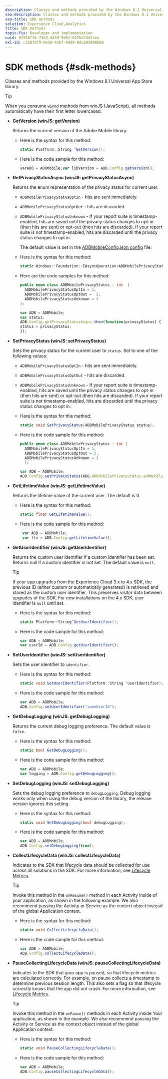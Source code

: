 ```yaml
---
description: Classes and methods provided by the Windows 8.1 Universal App Store library.
seo-description: Classes and methods provided by the Windows 8.1 Universal App Store library.
seo-title: SDK methods
solution: Experience Cloud,Analytics
title: SDK methods
topic-fix: Developer and implementation
uuid: 0f558ff4-73d3-4439-9d51-62fbd74d2cea
exl-id: c328fd79-6e10-43b7-9d08-8da395098b60
---
```

# SDK methods {#sdk-methods}

Classes and methods provided by the Windows 8.1 Universal App Store library.

>[!TIP]
>
>When you consume `winmd` methods from winJS (JavaScript), all methods automatically have their first letter lowercased.

* **GetVersion (winJS: getVersion)**

  Returns the current version of the Adobe Mobile library.

  * Here is the syntax for this method:

    ```csharp
    static Platform::String ^GetVersion();
    ```

  * Here is the code sample for this method:

    ```js
    varADB = ADBMobile;var libVersion = ADB.Config.getVersion(); 
    ```

* **GetPrivacyStatusAsync (winJS: getPrivacyStatusAsync)**

  Returns the enum representation of the privacy status for current user.

  * `ADBMobilePrivacyStatusOptIn` - hits are sent immediately.  
  * `ADBMobilePrivacyStatusOptOut` - hits are discarded.  
  * `ADBMobilePrivacyStatusUnknown` - If your report suite is timestamp-enabled, hits are saved until the privacy status changes to opt-in (then hits are sent) or opt-out (then hits are discarded). If your report suite is not timestamp-enabled, hits are discarded until the privacy status changes to opt in. 
  
    The default value is set in the [ADBMobileConfig.json config](/help/windows-appstore/c-configuration/c.json.md) file.

  * Here is the syntax for this method:

    ```csharp
    static Windows::Foundation::IAsyncOperation<ADBMobilePrivacyStatus> ^getPrivacyStatusAsync(); 
    ```

  * Here are the code samples for this method:

    ```csharp
    public enum class ADBMobilePrivacyStatus : int  {
      ADBMobilePrivacyStatusOptIn = 1, 
      ADBMobilePrivacyStatusOptOut =  2,
      ADBMobilePrivacyStatusUnknown = 3
    };
    ```

    ```js
    var ADB = ADBMobile;
    var status;
    ADB.Config.getPrivacyStatusAsync.then(function(privacyStatus) {
    status = privacyStatus;
    }); 
    ```

* **SetPrivacyStatus (winJS: setPrivacyStatus)**

  Sets the privacy status for the current user to `status`. Set to one of the following values: 
  
  * `ADBMobilePrivacyStatusOptIn` - hits are sent immediately.  
  * `ADBMobilePrivacyStatusOptOut` - hits are discarded. 
  * `ADBMobilePrivacyStatusUnknown` - If your report suite is timestamp-enabled, hits are saved until the privacy status changes to opt-in (then hits are sent) or opt-out (then hits are discarded). If your report suite is not timestamp-enabled, hits are discarded until the privacy status changes to opt in.

  * Here is the syntax for this method:

    ```csharp
    static void SetPrivacyStatus(ADBMobilePrivacyStatus status);
    ```

  * Here is the code sample for this method:

    ```csharp
    public enum class ADBMobilePrivacyStatus : int {
      ADBMobilePrivacyStatusOptIn = 1,
      ADBMobilePrivacyStatusOptOut = 2,
      ADBMobilePrivacyStatusUnknown = 3
      }; 
    ```

    ```js
    var ADB = ADBMobile;
    ADB.Config.setPrivacyStatus(ADB.ADBMobilePrivacyStatus.adbmobilePrivacyStatusOptIn); 
    ```

* **GetLifetimeValue (winJS: getLifetimeValue)**

  Returns the lifetime value of the current user. The default is 0.

  * Here is the syntax for this method:

    ```csharp
    static float GetLifetimeValue();
    ```

  * Here is the code sample for this method:

    ```js
     var ADB = ADBMobile;
     var ltv = ADB.Config.getLifetimeValue(); 
    ```

* **GetUserIdentifier (winJS: getUserIdentifier)**

  Returns the custom user identifier if a custom identifier has been set. Returns null if a custom identifier is not set. The default value is `null`.  
  
  >[!TIP]
  >
  >If your app upgrades from the Experience Cloud 3.x to 4.x SDK, the previous ID (either custom or automatically generated) is retrieved and stored as the custom user identifier. This preserves visitor data between upgrades of the SDK. For new installations on the 4.x SDK, user identifier is `null` until set. 

  * Here is the syntax for this method:

    ```csharp
    static Platform::String^GetUserIdentifier();
    ```

  * Here is the code sample for this method:

    ```js
    var ADB = ADBMobile;
    var userId = ADB.Config.getUserIdentifier(); 
    ```

* **SetUserIdentifier (winJS: setUserIdentifier)**

  Sets the user identifier to `identifier`.

  * Here is the syntax for this method:

    ```csharp
    static void SetUserIdentifier(Platform::String ^userIdentifier);
    ```

  * Here is the code sample for this method:

    ```js
    var ADB = ADBMobile;
    ADB.Config.setUserIdentifier("someUserId"); 
    ```

* **GetDebugLogging (winJS: getDebugLogging)**

  Returns the current debug logging preference. The default value is `false`.

  * Here is the syntax for this method:

    ```csharp
    static bool GetDebugLogging(); 
    ```

  * Here is the code sample for this method:

    ```js
    var ADB = ADBMobile;
    var logging = ADB.Config.getDebugLogging(); 
    ```

* **SetDebugLogging (winJS: setDebugLogging)**

  Sets the debug logging preference to `debugLogging`. Debug logging works only when using the debug version of the library, the release version ignores this setting. 

  * Here is the syntax for this method:

    ```csharp
    static void SetDebugLogging(bool debugLogging); 
    ```

  * Here is the code sample for this method:

    ```js
    var ADB = ADBMobile;
    ADB.Config.setDebugLogging(true); 
    ```

* **CollectLifecycleData (winJS: collectLifecycleData)**

  Indicates to the SDK that lifecycle data should be collected for use across all solutions in the SDK. For more information, see [Lifecycle Metrics](/help/windows-appstore/metrics.md). 
  
  >[!TIP]
  >
  >Invoke this method in the `onResume()` method in each Activity inside of your application, as shown in the following example. We also recommend passing the Activity or Service as the context object instead of the global Application context.

  * Here is the syntax for this method:

    ```csharp
    static void CollectLifecycleData();
    ```

  * Here is the code sample for this method:

    ```js
    var ADB = ADBMobile;
    ADB.Config.collectLifecycleData(); 
    ```

* **PauseCollecting​LifecycleData (winJS: pauseCollecting​LifecycleData)**

  Indicates to the SDK that your app is paused, so that lifecycle metrics are calculated correctly. For example, on pause collects a timestamp to determine previous session length. This also sets a flag so that lifecycle correctly knows that the app did not crash. For more information, see [Lifecycle Metrics](/help/windows-appstore/metrics.md). 
  
  >[!TIP]
  >
  >Invoke this method in the `onPause()` methods in each Activity inside Your application, as shown in the example. We also recommend passing the Activity or Service as the context object instead of the global Application context. 

  * Here is the syntax for this method:

    ```csharp
    static void PauseCollectingLifecycleData();
    ```

  * Here is the code sample for this method:

    ```js
    var ADB = ADBMobile;
    ADB.Config.pauseCollectingLifecycleData();
    ```
